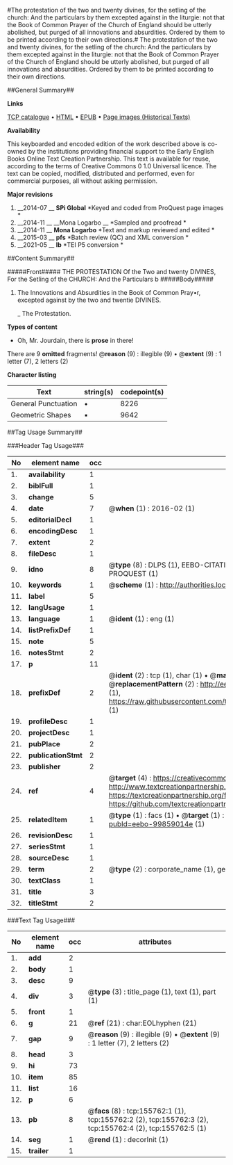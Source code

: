 #The protestation of the two and twenty divines, for the setling of the church: And the particulars by them excepted against in the liturgie: not that the Book of Common Prayer of the Church of England should be utterly abolished, but purged of all innovations and absurdities. Ordered by them to be printed according to their own directions.#
The protestation of the two and twenty divines, for the setling of the church: And the particulars by them excepted against in the liturgie: not that the Book of Common Prayer of the Church of England should be utterly abolished, but purged of all innovations and absurdities. Ordered by them to be printed according to their own directions.

##General Summary##

**Links**

[TCP catalogue](http://www.ota.ox.ac.uk/tcp/)  • 
[HTML](http://tei.it.ox.ac.uk/tcp/Texts-HTML/free/A91/A91129.html)  • 
[EPUB](http://tei.it.ox.ac.uk/tcp/Texts-EPUB/free/A91/A91129.epub) • 
[Page images (Historical Texts)](https://historicaltexts.jisc.ac.uk/eebo-99859014e)

**Availability**

This keyboarded and encoded edition of the work described above is co-owned by the
    institutions providing financial support to the Early English Books Online Text Creation
    Partnership. This text is available for reuse, according to the terms of  Creative Commons 0 1.0 Universal
    licence. The text can be copied, modified, distributed and performed, even for commercial
    purposes, all without asking permission.

**Major revisions**

1. __2014-07 __ __SPi Global__ *Keyed and coded from ProQuest page images *
1. __2014-11 __ __Mona Logarbo __ *Sampled and proofread *
1. __2014-11 __ __Mona Logarbo__ *Text and markup reviewed and edited *
1. __2015-03 __ __pfs__ *Batch review (QC) and XML conversion *
1. __2021-05 __ __lb__ *TEI P5 conversion *

##Content Summary##

#####Front#####
THE PROTESTATION Of the Two and twenty DIVINES, For the Setling of the CHURCH: And the Particulars b
#####Body#####

1. The Innovations and Absurdities in the Book of Common Pray•r, excepted against by the two and twentie DIVINES.

    _ The Protestation.

**Types of content**

  * Oh, Mr. Jourdain, there is **prose** in there!

There are 9 **omitted** fragments! 
 @__reason__ (9) : illegible (9)  •  @__extent__ (9) : 1 letter (7), 2 letters (2)

**Character listing**


|Text|string(s)|codepoint(s)|
|---|---|---|
|General Punctuation|•|8226|
|Geometric Shapes|▪|9642|

##Tag Usage Summary##

###Header Tag Usage###

|No|element name|occ|attributes|
|---|---|---|---|
|1.|__availability__|1||
|2.|__biblFull__|1||
|3.|__change__|5||
|4.|__date__|7| @__when__ (1) : 2016-02 (1)|
|5.|__editorialDecl__|1||
|6.|__encodingDesc__|1||
|7.|__extent__|2||
|8.|__fileDesc__|1||
|9.|__idno__|8| @__type__ (8) : DLPS (1), EEBO-CITATION (1), VID (1), EEBO-PROQUEST (1), STC (3), PROQUEST (1)|
|10.|__keywords__|1| @__scheme__ (1) : http://authorities.loc.gov/ (1)|
|11.|__label__|5||
|12.|__langUsage__|1||
|13.|__language__|1| @__ident__ (1) : eng (1)|
|14.|__listPrefixDef__|1||
|15.|__note__|5||
|16.|__notesStmt__|2||
|17.|__p__|11||
|18.|__prefixDef__|2| @__ident__ (2) : tcp (1), char (1)  •  @__matchPattern__ (2) : ([0-9\-]+):([0-9IVX]+) (1), (.+) (1)  •  @__replacementPattern__ (2) : http://eebo.chadwyck.com/downloadtiff?vid=$1&page=$2 (1), https://raw.githubusercontent.com/textcreationpartnership/Texts/master/tcpchars.xml#$1 (1)|
|19.|__profileDesc__|1||
|20.|__projectDesc__|1||
|21.|__pubPlace__|2||
|22.|__publicationStmt__|2||
|23.|__publisher__|2||
|24.|__ref__|4| @__target__ (4) : https://creativecommons.org/publicdomain/zero/1.0/ (1), http://www.textcreationpartnership.org/docs/. (1), https://textcreationpartnership.org/faq/#faq05 (1), https://github.com/textcreationpartnership (1)|
|25.|__relatedItem__|1| @__type__ (1) : facs (1)  •  @__target__ (1) : https://data.historicaltexts.jisc.ac.uk/view?pubId=eebo-99859014e (1)|
|26.|__revisionDesc__|1||
|27.|__seriesStmt__|1||
|28.|__sourceDesc__|1||
|29.|__term__|2| @__type__ (2) : corporate_name (1), geographic_name (1)|
|30.|__textClass__|1||
|31.|__title__|3||
|32.|__titleStmt__|2||


###Text Tag Usage###

|No|element name|occ|attributes|
|---|---|---|---|
|1.|__add__|2||
|2.|__body__|1||
|3.|__desc__|9||
|4.|__div__|3| @__type__ (3) : title_page (1), text (1), part (1)|
|5.|__front__|1||
|6.|__g__|21| @__ref__ (21) : char:EOLhyphen (21)|
|7.|__gap__|9| @__reason__ (9) : illegible (9)  •  @__extent__ (9) : 1 letter (7), 2 letters (2)|
|8.|__head__|3||
|9.|__hi__|73||
|10.|__item__|85||
|11.|__list__|16||
|12.|__p__|6||
|13.|__pb__|8| @__facs__ (8) : tcp:155762:1 (1), tcp:155762:2 (2), tcp:155762:3 (2), tcp:155762:4 (2), tcp:155762:5 (1)|
|14.|__seg__|1| @__rend__ (1) : decorInit (1)|
|15.|__trailer__|1||
